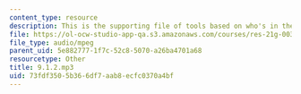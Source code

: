 ```yaml
---
content_type: resource
description: This is the supporting file of tools based on who's in the photo.
file: https://ol-ocw-studio-app-qa.s3.amazonaws.com/courses/res-21g-003-learning-chinese-a-foundation-course-in-mandarin-spring-2011/73fdf3505b366df7aab8ecfc0370a4bf_9.1.2.mp3
file_type: audio/mpeg
parent_uid: 5e882777-1f7c-52c8-5070-a26ba4701a68
resourcetype: Other
title: 9.1.2.mp3
uid: 73fdf350-5b36-6df7-aab8-ecfc0370a4bf
---
```

